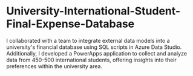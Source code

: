 # University-International-Student-Final-Expense-Database
 I collaborated with a team to integrate external data models into a university's financial database using SQL scripts in Azure Data Studio. Additionally, I developed a PowerApps application to collect and analyze data from 450-500 international students, offering insights into their preferences within the university area.
